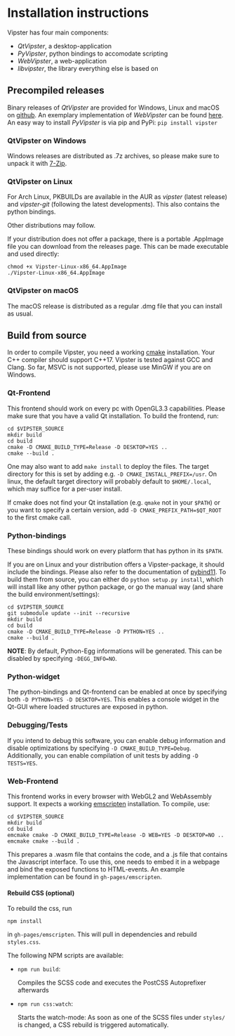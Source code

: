 # Installation instructions

Vipster has four main components:
- *QtVipster*, a desktop-application
- *PyVipster*, python bindings to accomodate scripting
- *WebVipster*, a web-application
- *libvipster*, the library everything else is based on

## Precompiled releases

Binary releases of *QtVipster* are provided for Windows, Linux and macOS on [github](https://github.com/sgsaenger/vipster/releases).
An exemplary implementation of *WebVipster* can be found [here](https://sgsaenger.github.io/vipster/emscripten).
An easy way to install *PyVipster* is via pip and PyPi: `pip install vipster`

### QtVipster on Windows

Windows releases are distributed as .7z archives, so please make sure to unpack it with [7-Zip](https://7-zip.org).

### QtVipster on Linux

For Arch Linux, PKBUILDs are available in the AUR as *vipster* (latest release) and *vipster-git* (following the latest developments).
This also contains the python bindings.

Other distributions may follow.

If your distribution does not offer a package, there is a portable .AppImage file you can download from the releases page. This can be made executable and used directly:
```
chmod +x Vipster-Linux-x86_64.AppImage
./Vipster-Linux-x86_64.AppImage
```

### QtVipster on macOS

The macOS release is distributed as a regular .dmg file that you can install as usual.

## Build from source

In order to compile Vipster, you need a working [cmake](https://cmake.org) installation.
Your C++ compiler should support C++17.
Vipster is tested against GCC and Clang.
So far, MSVC is not supported, please use MinGW if you are on Windows.

### Qt-Frontend

This frontend should work on every pc with OpenGL3.3 capabilities.
Please make sure that you have a valid Qt installation.
To build the frontend, run:

```
cd $VIPSTER_SOURCE
mkdir build
cd build
cmake -D CMAKE_BUILD_TYPE=Release -D DESKTOP=YES ..
cmake --build .
```

One may also want to add `make install` to deploy the files.
The target directory for this is set by adding e.g. `-D CMAKE_INSTALL_PREFIX=/usr`.
On linux, the default target directory will probably default to `$HOME/.local`, which may suffice for a per-user install.

If cmake does not find your Qt installation (e.g. `qmake` not in your `$PATH`) or you want to specify a certain version,
add `-D CMAKE_PREFIX_PATH=$QT_ROOT` to the first cmake call.

### Python-bindings

These bindings should work on every platform that has python in its `$PATH`.

If you are on Linux and your distribution offers a Vipster-package, it should include the bindings.
Please also refer to the documentation of [pybind11](https://github.com/pybind/pybind11).
To build them from source, you can either do `python setup.py install`, which will install like any other python package, or go the manual way (and share the build environment/settings):

```
cd $VIPSTER_SOURCE
git submodule update --init --recursive
mkdir build
cd build
cmake -D CMAKE_BUILD_TYPE=Release -D PYTHON=YES ..
cmake --build .
```
**NOTE**: By default, Python-Egg informations will be generated.
This can be disabled by specifying `-DEGG_INFO=NO`.

### Python-widget

The python-bindings and Qt-frontend can be enabled at once by specifying both `-D PYTHON=YES -D DESKTOP=YES`.
This enables a console widget in the Qt-GUI where loaded structures are exposed in python.

### Debugging/Tests

If you intend to debug this software, you can enable debug information and disable optimizations by specifying `-D CMAKE_BUILD_TYPE=Debug`.
Additionally, you can enable compilation of unit tests by adding `-D TESTS=YES`.

### Web-Frontend

This frontend works in every browser with WebGL2 and WebAssembly support.
It expects a working [emscripten](http://kripken.github.io/emscripten-site) installation.
To compile, use:
```
cd $VIPSTER_SOURCE
mkdir build
cd build
emcmake cmake -D CMAKE_BUILD_TYPE=Release -D WEB=YES -D DESKTOP=NO ..
emcmake cmake --build .
```

This prepares a .wasm file that contains the code, and a .js file that contains the Javascript interface.
To use this, one needs to embed it in a webpage and bind the exposed functions to HTML-events.
An example implementation can be found in `gh-pages/emscripten`.

#### Rebuild CSS (optional)

To rebuild the css, run
```
npm install
```
in `gh-pages/emscripten`. This will pull in dependencies and rebuild `styles.css`.

The following NPM scripts are available:

* `npm run build`:

    Compiles the SCSS code and executes the PostCSS Autoprefixer afterwards

* `npm run css:watch`:

    Starts the watch-mode: As soon as one of the SCSS files under `styles/` is changed, a CSS rebuild is triggered automatically.
